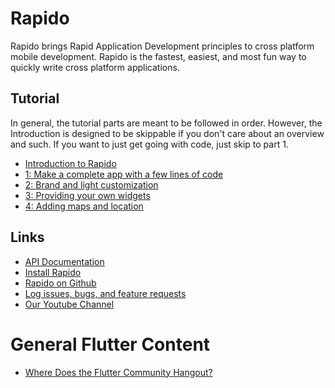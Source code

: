 # Rapido
Rapido brings Rapid Application Development principles to cross platform mobile development. Rapido is the fastest, easiest, and most fun way to quickly write cross platform applications.

## Tutorial
In general, the tutorial parts are meant to be followed in order. However, the Introduction is designed to be skippable if you don't care about an overview and such. If you want to just get going with code, just skip to part 1.
 * [Introduction to Rapido](./tutorials/introduction.md)
 * [1: Make a complete app with a few lines of code](./tutorials/flutter_app_in_few_lines.md)
 * [2: Brand and light customization](./tutorials/customize_flutter_app.md)
 * [3: Providing your own widgets](./tutorials/custom_flutter_widgets.md)
 * [4: Adding maps and location](./tutorials/flutter_maps_and_location.md)

## Links
 * [API Documentation](https://pub.dartlang.org/documentation/rapido/latest/)
 * [Install Rapido](https://pub.dartlang.org/packages/rapido#-installing-tab-)
 * [Rapido on Github](https://github.com/rapido-mobile/rapido-flutter)
 * [Log issues, bugs, and feature requests](https://github.com/rapido-mobile/rapido-flutter/issues)
 * [Our Youtube Channel](https://www.youtube.com/channel/UCeoRpyhpNJmiMuAEJ4WRljg)

 # General Flutter Content
  * [Where Does the Flutter Community Hangout?](./articles/flutter_communities.md) 